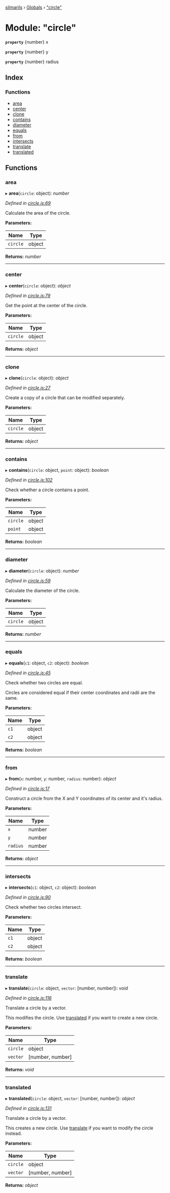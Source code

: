 [silmarils](../README.md) › [Globals](../globals.md) › ["circle"](_circle_.md)

# Module: "circle"

**`property`** {number} x

**`property`** {number} y

**`property`** {number} radius

## Index

### Functions

* [area](_circle_.md#area)
* [center](_circle_.md#center)
* [clone](_circle_.md#clone)
* [contains](_circle_.md#contains)
* [diameter](_circle_.md#diameter)
* [equals](_circle_.md#equals)
* [from](_circle_.md#from)
* [intersects](_circle_.md#intersects)
* [translate](_circle_.md#translate)
* [translated](_circle_.md#translated)

## Functions

###  area

▸ **area**(`circle`: object): *number*

*Defined in [circle.js:69](https://github.com/danprince/silmarils/blob/310dab5/circle.js#L69)*

Calculate the area of the circle.

**Parameters:**

Name | Type |
------ | ------ |
`circle` | object |

**Returns:** *number*

___

###  center

▸ **center**(`circle`: object): *object*

*Defined in [circle.js:79](https://github.com/danprince/silmarils/blob/310dab5/circle.js#L79)*

Get the point at the center of the circle.

**Parameters:**

Name | Type |
------ | ------ |
`circle` | object |

**Returns:** *object*

___

###  clone

▸ **clone**(`circle`: object): *object*

*Defined in [circle.js:27](https://github.com/danprince/silmarils/blob/310dab5/circle.js#L27)*

Create a copy of a circle that can be modified separately.

**Parameters:**

Name | Type |
------ | ------ |
`circle` | object |

**Returns:** *object*

___

###  contains

▸ **contains**(`circle`: object, `point`: object): *boolean*

*Defined in [circle.js:102](https://github.com/danprince/silmarils/blob/310dab5/circle.js#L102)*

Check whether a circle contains a point.

**Parameters:**

Name | Type |
------ | ------ |
`circle` | object |
`point` | object |

**Returns:** *boolean*

___

###  diameter

▸ **diameter**(`circle`: object): *number*

*Defined in [circle.js:59](https://github.com/danprince/silmarils/blob/310dab5/circle.js#L59)*

Calculate the diameter of the circle.

**Parameters:**

Name | Type |
------ | ------ |
`circle` | object |

**Returns:** *number*

___

###  equals

▸ **equals**(`c1`: object, `c2`: object): *boolean*

*Defined in [circle.js:45](https://github.com/danprince/silmarils/blob/310dab5/circle.js#L45)*

Check whether two circles are equal.

Circles are considered equal if their center coordinates and radii
are the same.

**Parameters:**

Name | Type |
------ | ------ |
`c1` | object |
`c2` | object |

**Returns:** *boolean*

___

###  from

▸ **from**(`x`: number, `y`: number, `radius`: number): *object*

*Defined in [circle.js:17](https://github.com/danprince/silmarils/blob/310dab5/circle.js#L17)*

Construct a circle from the X and Y coordinates of its center and
it's radius.

**Parameters:**

Name | Type |
------ | ------ |
`x` | number |
`y` | number |
`radius` | number |

**Returns:** *object*

___

###  intersects

▸ **intersects**(`c1`: object, `c2`: object): *boolean*

*Defined in [circle.js:90](https://github.com/danprince/silmarils/blob/310dab5/circle.js#L90)*

Check whether two circles intersect.

**Parameters:**

Name | Type |
------ | ------ |
`c1` | object |
`c2` | object |

**Returns:** *boolean*

___

###  translate

▸ **translate**(`circle`: object, `vector`: [number, number]): *void*

*Defined in [circle.js:116](https://github.com/danprince/silmarils/blob/310dab5/circle.js#L116)*

Translate a circle by a vector.

This modifies the circle. Use [translated](_circle_.md#translated) if you want to create
a new circle.

**Parameters:**

Name | Type |
------ | ------ |
`circle` | object |
`vector` | [number, number] |

**Returns:** *void*

___

###  translated

▸ **translated**(`circle`: object, `vector`: [number, number]): *object*

*Defined in [circle.js:131](https://github.com/danprince/silmarils/blob/310dab5/circle.js#L131)*

Translate a circle by a vector.

This creates a new circle. Use [translate](_circle_.md#translate) if you want to modify
the circle instead.

**Parameters:**

Name | Type |
------ | ------ |
`circle` | object |
`vector` | [number, number] |

**Returns:** *object*
